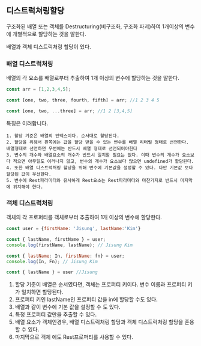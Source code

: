 ## 디스트럭쳐링할당

구조화된 배열 또는 객체를 Destructuring(비구조화, 구조화 파괴)하여 1개이상의 변수에 개별적으로 할당하는 것을 말한다.

배열과 객체 디스트럭처링 할당이 있다.



### 배열 디스트럭처링

배열의 각 요소를 배열로부터 추출하여 1개 이상의 변수에 할당하는 것을 말한다.

~~~javascript
const arr = [1,2,3,4,5];

const [one, two, three, fourth, fifth] = arr; //1 2 3 4 5

const [one, two, ...three] = arr; //1 2 [3,4,5]
~~~



특징은 이러합니다.

 	1. 할당 기준은 배열의 인덱스이다. 순서대로 할당된다.
 	2. 할당을 위해서 왼쪽에는 값을 할당 받을 수 있는 변수를 배열 리터럴 형태로 선언한다.  배열형태로 선언하면 우변에는 반드시 배열 형태로 선언되어야한다
 	3. 변수의 개수와 배열요소의 개수가 반드시 일치할 필요는 없다. 이때 변수의 개수가 요소보다 적으면 아무일도 이러나지 않고, 변수의 개수가 요소보다 많으면 undefined가 할당된다.
 	4. 또한 배열 디스트럭처링 할당을 위해 변수에 기본값을 설정할 수 있다. 다만 기본값 보다 할당된 값이 우선한다.
 	5. 변수에 Rest파라미터와 유사하게 Rest요소는 Rest파라미터와 마찬가지로 반드시 마지막에 위치해야 한다.



### 객체 디스트럭처링

객체의 각 프로퍼티를 객체로부터 추출하여 1개 이상의 변수에 할당한다. 

~~~javascript
const user = {firstName: 'Jisung', lastName:'Kim'}

const { lastName, firstName } = user;
console.log(firstName, lastName); // Jisung Kim

const { lastName: In, firstName: fn} = user;
console.log(In, Fn); // Jisung Kim

const { lastName } = user //Jisung
~~~



1. 할당 기준이 배열은 순서였다면, 객체는 프로퍼티 키이다. 변수 이름과 프로퍼티 키가 일치하면 할당된다. 
2. 프로퍼티 키인 lastName인 프로퍼티 값을 in에 할당할 수도 있다.
3. 배열과 같이 변수에 기본 값을 설정할 수 도 있다.
4. 특정 프로퍼티 값만을 추출할 수 있다.
5. 배열 요소가 객체인경우, 배열 디스트럭처링 할당과 객체 디스트럭처링 할당을 혼용할 수 있다.
6. 마지막으로 객체 에도 Rest프로퍼티를 사용할 수 있다. 